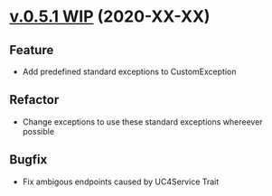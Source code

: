 # [v.0.5.1 WIP](https://github.com/upb-uc4/University-Credits-4.0/compare/v0.5.0...hlcourse-v0.5.1) (2020-XX-XX)
## Feature
 - Add predefined standard exceptions to CustomException
## Refactor
 - Change exceptions to use these standard exceptions whereever possible
## Bugfix
- Fix ambigous endpoints caused by UC4Service Trait